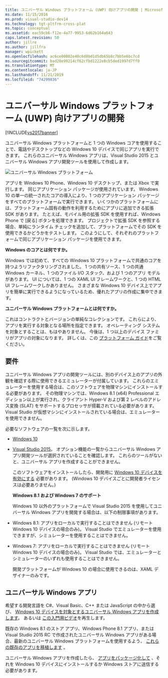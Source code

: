 ```yaml
---
title: ユニバーサル Windows プラットフォーム (UWP) 向けアプリの開発 | Microsoft Docs
ms.date: 11/15/2016
ms.prod: visual-studio-dev14
ms.technology: tgt-pltfrm-cross-plat
ms.topic: conceptual
ms.assetid: eac59cb6-f12e-4a77-9953-6d62b164a643
caps.latest.revision: 50
author: jillre
ms.author: jillfra
manager: wpickett
ms.openlocfilehash: ac6ce00002e40c6d8bd1d5db65b8c7bb5e6bc7cd
ms.sourcegitcommit: bad28e99214cf62cfbd1222e8cb5ded1997d7ff0
ms.translationtype: MT
ms.contentlocale: ja-JP
ms.lasthandoff: 11/21/2019
ms.locfileid: "74299836"
---
```

# <a name="develop-apps-for-the-universal-windows-platform-uwp"></a>ユニバーサル Windows プラットフォーム (UWP) 向けアプリの開発
[!INCLUDE[vs2017banner](../includes/vs2017banner.md)]

ユニバーサル Windows プラットフォームと 1 つの Windows コアを使用することで、電話やデスクトップなどの Windows 10 デバイスで同じアプリを実行できます。 これらのユニバーサル Windows アプリは、Visual Studio 2015 とユニバーサル Windows アプリ開発ツールを使用して作成します。

 ![ユニバーサル Windows プラットフォーム](../cross-platform/media/uwp-coreextensions.png "UWP_CoreExtensions")

 アプリを Windows 10 Phone、Windows 10 デスクトップ、または Xbox で実行します。 同じアプリケーション パッケージが使用されています。 Windows 10 の単一の統一されたコアの導入により、1 つのアプリケーション パッケージをすべてのプラットフォームで実行できます。 いくつかのプラットフォームには、プラットフォーム固有の動作を利用するためにアプリに追加できる拡張 SDK があります。 たとえば、モバイル用の拡張 SDK を使用すれば、Windows Phone で [戻る] ボタンを処理できます。 プロジェクトで拡張 SDK を参照する場合、単純にランタイム チェックを追加して、プラットフォームでその SDK を使用できるかどうかをテストします。 このようにして、それぞれのプラットフォームで同じアプリケーション パッケージを使用できます。

 **Windows のコアとは何ですか。**

 Windows では初めて、すべての Windows 10 プラットフォームで共通のコアを持つようリファクタリングされました。 1 つの共有ソース、1 つの共通 Windows カーネル、1 つのファイル I/O スタック、および 1 つのアプリ モデルがあります。 UI については、1 つの XAML UI フレームワークと、1 つの HTML UI フレームワークしかありません。 さまざまな Windows 10 デバイス上でアプリを簡単に実行できるようになっているため、優れたアプリの作成に集中できます。

 **ユニバーサル Windows プラットフォームとは何ですか。**

 これはコントラクトとバージョンの単純なコレクションです。 これらにより、アプリを実行する対象となる場所を指定できます。 オペレーティング システムを対象とすることは、もはやありません。 今後は、1 つ以上のデバイス ファミリがアプリの対象になります。 詳しくは、この [プラットフォーム ガイド](https://msdn.microsoft.com/library/windows/apps/dn894631.aspx)をご覧ください。

## <a name="requirements"></a>要件
 ユニバーサル Windows アプリの開発ツールには、別のデバイス上のアプリの外観を確認する際に使用できるエミュレーターが付属しています。 これらのエミュレーターを使用する場合は、このソフトウェアを物理マシンにインストールする必要があります。 その物理マシンでは、Windows 8.1 (x64) Professional エディション以上が実行され、クライアント Hyper-V および第 2 レベルのアドレス変換 (SLAT) をサポートするプロセッサが搭載されている必要があります。 Visual Studio が仮想マシンにインストールされている場合は、エミュレーターを使用できません。

 必要なソフトウェアの一覧を次に示します。

- [Windows 10](https://windows.microsoft.com/windows/downloads)

- [Visual Studio 2015](https://go.microsoft.com/fwlink/p/?LinkId=526725)。 オプション機能の一覧からユニバーサル Windows アプリ開発ツールが選択されていることを確認します。 これらのツールがないと、ユニバーサル アプリを作成することができません。

  このソフトウェアをインストールしたら、開発用に [Windows 10 デバイスを有効にする](https://msdn.microsoft.com/library/windows/apps/xaml/dn706236.aspx) 必要があります。 (Windows 10 デバイスごとに開発者ライセンスは必要ありません。)

  **Windows 8.1 および Windows 7 のサポート**

  Windows 10 以外のプラットフォームで Visual Studio 2015 を使用してユニバーサル Windows アプリを開発する場合は、以下の制限事項があります。

- Windows 8.1: アプリをローカルで実行することはできません (リモート Windows 10 デバイスの場合のみ)。 Visual Studio でエミュレーターを使用できますが、シミュレーターを使用することはできません。

- Windows 7: アプリをローカルで実行することはできません (リモート Windows 10 デバイスの場合のみ)。 Visual Studio では、エミュレーターとシミュレーターのいずれも使用することはできません。

  開発プラットフォームが Windows 10 の場合に使用できるのは、XAML デザイナーのみです。

## <a name="universal-windows-apps"></a>ユニバーサル Windows アプリ
 希望する開発言語を C#、Visual Basic、C++ または JavaScript の中から選び、 [Windows 10 デバイスを対象とするユニバーサル Windows アプリを作成します](https://msdn.microsoft.com/library/windows/apps/xaml/dn609832.aspx#target_win10)。 あるいは [この入門用ビデオ](https://channel9.msdn.com/Series/ConnectOn-Demand/229)を再生します。

 既存の Windows 8.1 のストア アプリ、Windows Phone 8.1 アプリ、または Visual Studio 2015 RC で作成されたユニバーサル Windows アプリがある場合、最新のユニバーサル Windows プラットフォームを使用するよう、 [これらの既存のアプリを移植します](https://msdn.microsoft.com/library/windows/apps/xaml/mt238321.aspx) 。

 ユニバーサル Windows アプリを作成したら、 [アプリをパッケージ化して](https://msdn.microsoft.com/library/windows/apps/hh454036.aspx) 、それを Windows 10 デバイスにインストールするか Windows ストアに送信する必要があります。
